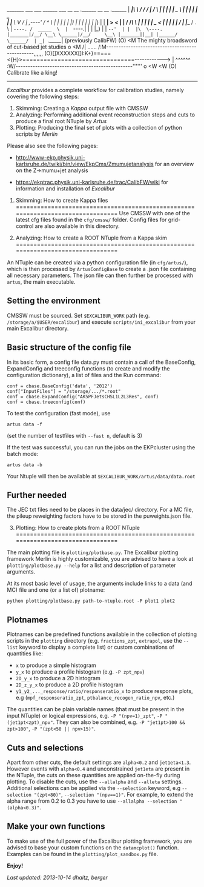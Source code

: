   _______ ___   ___  ______      ___       __       __  .______    __    __  .______
 |   ____|\  \ /  / /      |    /   \     |  |     |  | |   _  \  |  |  |  | |   _  \
 |  |__    \  V  / |  ,----'   /  ^  \    |  |     |  | |  |_)  | |  |  |  | |  |_)  |
 |   __|    >   <  |  |       /  /_\  \   |  |     |  | |   _  <  |  |  |  | |      /
 |  |____  /  .  \ |  `----. /  _____  \  |  `----.|  | |  |_)  | |  `--'  | |  |\  \----.
 |_______|/__/ \__\ \______|/__/     \__\ |_______||__| |______/   \______/  | _| `._____|
                                                                      (previously CalibFW)
                   (O)
                   <M       The mighty broadsword of cut-based jet studies
        o          <M
       /| ......  /:M\------------------------------------------------,,,,,,
     (O)[]XXXXXX[]I:K+}=====<{H}>================================------------>
       \| ^^^^^^  \:W/------------------------------------------------''''''
        o          <W
                   <W
                   (O)                 Calibrate like a king!

--------------------------------------------------------------------------------

*Excalibur* provides a complete workflow for calibration studies, namely covering
the following steps:

   1. Skimming: Creating a *Kappa* output file with CMSSW
   2. Analyzing: Performing additional event reconstruction steps and cuts
      to produce a final root NTuple by *Artus*
   3. Plotting: Producing the final set of plots with a collection of python
      scripts by *Merlin*

Please also see the following pages:

- http://www-ekp.physik.uni-karlsruhe.de/twiki/bin/view/EkpCms/Zmumujetanalysis
  for an overview on the Z->mumu+jet analysis

- https://ekptrac.physik.uni-karlsruhe.de/trac/CalibFW/wiki
  for information and installation of *Excalibur*


1. Skimming: How to create Kappa files
================================================================================
Use CMSSW with one of the latest cfg files found in the `cfg/cmssw/` folder.
Config files for grid-control are also available in this directory.


2. Analyzing: How to create a ROOT NTuple from a Kappa skim
================================================================================

An NTuple can be created via a python configuration file (in `cfg/artus/`), which
is then processed by `ArtusConfigBase` to create a .json file containing all necessary
parameters.  The json file can then further be processed with `artus`, the main
executable.


## Setting the environment
CMSSW must be sourced. Set `$EXCALIBUR_WORK` path (e.g. `/storage/a/$USER/excalibur`)
and execute `scripts/ini_excalibur` from your main Excalibur directory.


## Basic structure of the config file
In its basic form, a config file data.py must contain a call of the BaseConfig, 
ExpandConfig and treeconfig functions (to create and modify the configuration
dictionary), a list of files and the Run command:

    conf = cbase.BaseConfig('data', '2012')
    conf["InputFiles"] = "/storage/.../*.root"
    conf = cbase.ExpandConfig("AK5PFJetsCHSL1L2L3Res", conf)
    conf = cbase.treeconfig(conf)

To test the configuration (fast mode), use

    artus data -f

(set the number of testfiles with `--fast n`, default is 3)

If the test was successful, you can run the jobs on the EKPcluster using
the batch mode:

    artus data -b

Your Ntuple will then be available at `$EXCALIBUR_WORK/artus/data/data.root`

## Further needed
The JEC txt files need to be places in the data/jec/ directory. For a MC file,
the pileup reweighting factors have to be stored in the puweights.json file.


3. Plotting: How to create plots from a ROOT NTuple
================================================================================

The main plotting file is `plotting/plotbase.py`. The Excalibur plotting
framework Merlin is highly customizable, you are advised to have a look at
`plotting/plotbase.py --help` for a list and description of parameter arguments.

At its most basic level of usage, the arguments include links to a data (and MC) 
file and one (or a list of) plotname:

    python plotting/plotbase.py path-to-ntuple.root -P plot1 plot2


## Plotnames
Plotnames can be predefined functions available in the collection of plotting 
scripts in the `plotting` directory (e.g. `fractions_zpt`, `extrapol`, use the
`--list` keyword to display a complete list) or custom combinations of
quantities like:

- `x`  to produce a simple histogram
- `y_x` to produce a profile histogram (e.g. `-P zpt_npv`)
- `2D_y_x` to produce a 2D histogram
- `2D_z_y_x` to produce a 2D profile histogram
- `y1_y2_..._response/ratio/responseratio_x` to produce response plots,
  e.g (`mpf_responseratio_zpt`, `ptbalance_recogen_ratio_npv`, etc.)

The quantities can be plain variable names (that must be present in the input
NTuple) or logical expressions, e.g. `-P "(npv=1)_zpt"`, `-P "(jet1pt<zpt)_npv"`.
They can also be combined, e.g. `-P "jet1pt>100 && zpt>100"`,
 `-P "(zpt<50 || npv>15)"`.


## Cuts and selections
Apart from other cuts, the default settings are `alpha<0.2` and `jet1eta<1.3`.
However events with `alpha<0.4` and unconstrained `jet1eta` are present in the NTuple,
the cuts on these quantities are applied on-the-fly during plotting. To disable
the cuts, use the `--allalpha` and `--alleta` settings.
Additional selections can be applied via the `--selection` keyword,
e.g `--selection "(zpt<80)"`, `--selection "(npv==1)"`.
For example, to extend the alpha range from 0.2 to 0.3 you have to use
`--allalpha --selection "(alpha<0.3)"`.


## Make your own functions
To make use of the full power of the Excalibur plotting framework, you are advised
to base your custom functions on the `datamcplot()` function. Examples can be
found in the `plotting/plot_sandbox.py` file.


**Enjoy!**


*Last updated: 2013-10-14 dhaitz, berger*

